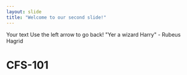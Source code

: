 ```yaml
---
layout: slide
title: "Welcome to our second slide!"
---
```

Your text
Use the left arrow to go back!
"Yer a wizard Harry" - Rubeus Hagrid
# CFS-101
